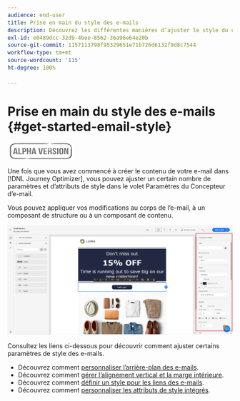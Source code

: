 ```yaml
---
audience: end-user
title: Prise en main du style des e-mails
description: Découvrez les différentes manières d’ajuster le style du contenu des e-mails.
exl-id: e0489dcc-32d9-4bee-8562-36a96e64e20b
source-git-commit: 1157113798f95329651e71b726d6132f9d8c7544
workflow-type: tm+mt
source-wordcount: '115'
ht-degree: 100%

---
```


# Prise en main du style des e-mails {#get-started-email-style}

![](../assets/do-not-localize/badge.png)

Une fois que vous avez commencé à créer le contenu de votre e-mail dans [!DNL Journey Optimizer], vous pouvez ajuster un certain nombre de paramètres et d’attributs de style dans le volet Paramètres du Concepteur d’e-mail.

Vous pouvez appliquer vos modifications au corps de l’e-mail, à un composant de structure ou à un composant de contenu.

![](assets/email_designer_content_components_settings.png)

Consultez les liens ci-dessous pour découvrir comment ajuster certains paramètres de style des e-mails.

* Découvrez comment [personnaliser l’arrière-plan des e-mails](backgrounds.md).
* Découvrez comment [gérer l’alignement vertical et la marge intérieure](alignment-and-padding.md).
* Découvrez comment [définir un style pour les liens des e-mails](styling-links.md).
* Découvrez comment [personnaliser les attributs de style intégrés](inline-styling.md).
